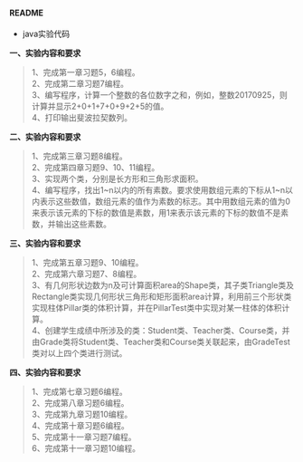 #### README
- java实验代码

**一、实验内容和要求**
> 1、完成第一章习题5，6编程。  
> 2、完成第二章习题7编程。  
> 3、编写程序，计算一个整数的各位数字之和，例如，整数20170925，则计算并显示2+0+1+7+0+9+2+5的值。  
> 4、打印输出斐波拉契数列。  

**二、实验内容和要求**
> 1、完成第三章习题8编程。  
> 2、完成第四章习题9、10、11编程。  
> 3、实现两个类，分别是长方形和三角形求面积。  
> 4、编写程序，找出1\~n以内的所有素数。要求使用数组元素的下标从1\~n以内表示这些数值，数组元素的值作为素数的标志。其中用数组元素的值为0来表示该元素的下标的数值是素数，用1来表示该元素的下标的数值不是素数，并输出这些素数。  

**三、实验内容和要求**
> 1、完成第五章习题9、10编程。  
> 2、完成第六章习题7、8编程。  
> 3、有几何形状边数为n及可计算面积area的Shape类，其子类Triangle类及Rectangle类实现几何形状三角形和矩形面积area计算，利用前三个形状类实现柱体Pillar类的体积计算，并在PillarTest类中实现对某一柱体的体积计算。  
> 4、创建学生成绩中所涉及的类：Student类、Teacher类、Course类，并由Grade类将Student类、Teacher类和Course类关联起来，由GradeTest类对以上四个类进行测试。  

**四、实验内容和要求**
> 1、完成第七章习题6编程。  
> 2、完成第八章习题6编程。  
> 3、完成第九章习题10编程。  
> 4、完成第十章习题6编程。  
> 5、完成第十一章习题7编程。  
> 6、完成第十一章习题10编程。  